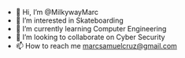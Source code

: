 - 👋 Hi, I’m @MilkywayMarc
- 👀 I’m interested in Skateboarding
- 🌱 I’m currently learning Computer Engineering
- 💞️ I’m looking to collaborate on Cyber Security
- 📫 How to reach me marcsamuelcruz@gmail.com

<!---
MilkywayMarc/MilkywayMarc is a ✨ special ✨ repository because its `README.md` (this file) appears on your GitHub profile.
You can click the Preview link to take a look at your changes.
--->
